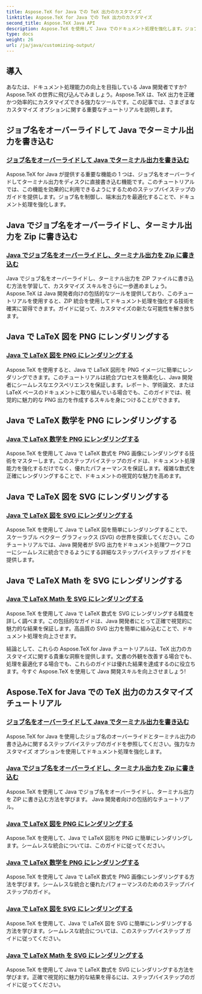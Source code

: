 ```yaml
---
title: Aspose.TeX for Java での TeX 出力のカスタマイズ
linktitle: Aspose.TeX for Java での TeX 出力のカスタマイズ
second_title: Aspose.TeX Java API
description: Aspose.TeX を使用して Java でのドキュメント処理を強化します。ジョブ名のオーバーライド、ターミナル出力の書き込み、LaTeX の図と数式の PNG/SVG へのシームレスなレンダリングに関するガイドをご覧ください。
type: docs
weight: 26
url: /ja/java/customizing-output/
---
```

## 導入

あなたは、ドキュメント処理能力の向上を目指している Java 開発者ですか? Aspose.TeX の世界に飛び込んでみましょう。Aspose.TeX は、TeX 出力を正確かつ効率的にカスタマイズできる強力なツールです。この記事では、さまざまなカスタマイズ オプションに関する重要なチュートリアルを説明します。

## ジョブ名をオーバーライドして Java でターミナル出力を書き込む

### [ジョブ名をオーバーライドして Java でターミナル出力を書き込む](./override-job-name-disk/)

Aspose.TeX for Java が提供する重要な機能の 1 つは、ジョブ名をオーバーライドしてターミナル出力をディスクに直接書き込む機能です。このチュートリアルでは、この機能を効果的に利用できるようにするためのステップバイステップのガイドを提供します。ジョブ名を制御し、端末出力を最適化することで、ドキュメント処理を強化します。

## Java でジョブ名をオーバーライドし、ターミナル出力を Zip に書き込む

### [Java でジョブ名をオーバーライドし、ターミナル出力を Zip に書き込む](./override-job-name-zip/)

Java でジョブ名をオーバーライドし、ターミナル出力を ZIP ファイルに書き込む方法を学習して、カスタマイズ スキルをさらに一歩進めましょう。 Aspose.TeX は Java 開発者向けの包括的なツールを提供しており、このチュートリアルを使用すると、ZIP 統合を使用してドキュメント処理を強化する技術を確実に習得できます。ガイドに従って、カスタマイズの新たな可能性を解き放ちます。

## Java で LaTeX 図を PNG にレンダリングする

### [Java で LaTeX 図を PNG にレンダリングする](./render-lafigures-png/)

Aspose.TeX を使用すると、Java で LaTeX 図形を PNG イメージに簡単にレンダリングできます。このチュートリアルは統合プロセスを簡素化し、Java 開発者にシームレスなエクスペリエンスを保証します。レポート、学術論文、または LaTeX ベースのドキュメントに取り組んでいる場合でも、このガイドでは、視覚的に魅力的な PNG 出力を作成するスキルを身につけることができます。

## Java で LaTeX 数学を PNG にレンダリングする

### [Java で LaTeX 数学を PNG にレンダリングする](./render-lamath-png/)

Aspose.TeX を使用して Java で LaTeX 数式を PNG 画像にレンダリングする技術をマスターします。このステップバイステップのガイドは、ドキュメント処理能力を強化するだけでなく、優れたパフォーマンスを保証します。複雑な数式を正確にレンダリングすることで、ドキュメントの視覚的な魅力を高めます。

## Java で LaTeX 図を SVG にレンダリングする

### [Java で LaTeX 図を SVG にレンダリングする](./render-lafigures-svg/)

Aspose.TeX を使用して Java で LaTeX 図を簡単にレンダリングすることで、スケーラブル ベクター グラフィックス (SVG) の世界を探索してください。このチュートリアルでは、Java 開発者が SVG 出力をドキュメント処理ワークフローにシームレスに統合できるようにする詳細なステップバイステップ ガイドを提供します。

## Java で LaTeX Math を SVG にレンダリングする

### [Java で LaTeX Math を SVG にレンダリングする](./render-lamath-svg/)

Aspose.TeX を使用して Java で LaTeX 数式を SVG にレンダリングする精度を詳しく調べます。この包括的なガイドは、Java 開発者にとって正確で視覚的に魅力的な結果を保証します。高品質の SVG 出力を簡単に組み込むことで、ドキュメント処理を向上させます。

結論として、これらの Aspose.TeX for Java チュートリアルは、TeX 出力のカスタマイズに関する貴重な洞察を提供します。文書の外観を改善する場合でも、処理を最適化する場合でも、これらのガイドは優れた結果を達成するのに役立ちます。今すぐ Aspose.TeX を使用して Java 開発スキルを向上させましょう!
## Aspose.TeX for Java での TeX 出力のカスタマイズ チュートリアル
### [ジョブ名をオーバーライドして Java でターミナル出力を書き込む](./override-job-name-disk/)
Aspose.TeX for Java を使用したジョブ名のオーバーライドとターミナル出力の書き込みに関するステップバイステップのガイドを参照してください。強力なカスタマイズ オプションを使用してドキュメント処理を強化します。
### [Java でジョブ名をオーバーライドし、ターミナル出力を Zip に書き込む](./override-job-name-zip/)
Aspose.TeX を使用して Java でジョブ名をオーバーライドし、ターミナル出力を ZIP に書き込む方法を学びます。 Java 開発者向けの包括的なチュートリアル。
### [Java で LaTeX 図を PNG にレンダリングする](./render-lafigures-png/)
Aspose.TeX を使用して、Java で LaTeX 図形を PNG に簡単にレンダリングします。シームレスな統合については、このガイドに従ってください。
### [Java で LaTeX 数学を PNG にレンダリングする](./render-lamath-png/)
Aspose.TeX を使用して Java で LaTeX 数式を PNG 画像にレンダリングする方法を学びます。シームレスな統合と優れたパフォーマンスのためのステップバイステップのガイド。
### [Java で LaTeX 図を SVG にレンダリングする](./render-lafigures-svg/)
Aspose.TeX を使用して、Java で LaTeX 図を SVG に簡単にレンダリングする方法を学びます。シームレスな統合については、このステップバイステップ ガイドに従ってください。
### [Java で LaTeX Math を SVG にレンダリングする](./render-lamath-svg/)
Aspose.TeX を使用して Java で LaTeX 数式を SVG にレンダリングする方法を学びます。正確で視覚的に魅力的な結果を得るには、ステップバイステップのガイドに従ってください。